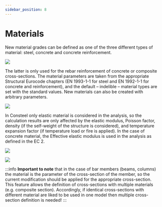 ```yaml
---
sidebar_position: 8
---
```

# Materials

New material grades can be defined as one of the three different types of material: steel, concrete and concrete reinforcement.

<!-- /wp:paragraph -->

<!-- wp:image {"align":"center","id":8865,"width":469,"height":117,"sizeSlug":"full","linkDestination":"media"} -->

[![](https://Consteelsoftware.com/wp-content/uploads/2021/04/6-8-Material-grades.png)](./img/wp-content-uploads-2021-04-6-8-Material-grades.png)

<!-- /wp:image -->

<!-- wp:paragraph {"align":"justify"} -->

The latter is only used for the rebar reinforcement of concrete or composite cross-sections. The material parameters are taken from the appropriate Structural Eurocode chapters (EN 1993-1-1 for steel and EN 1992-1-1 for concrete and reinforcement), and the default – indelible – material types are set with the standard values. New materials can also be created with arbitrary parameters.

<!-- /wp:paragraph -->

<!-- wp:image {"align":"center","id":8871,"width":300,"height":319,"sizeSlug":"full","linkDestination":"media"} -->

[![](https://Consteelsoftware.com/wp-content/uploads/2021/04/6-8-Steel-material.png)](./img/wp-content-uploads-2021-04-6-8-Steel-material.png)

<!-- /wp:image -->

<!-- wp:paragraph {"align":"justify"} -->

In Consteel only elastic material is considered in the analysis, so the calculation results are only affected by the elastic modulus, Poisson factor, density (if the self-weight of the structure is considered), and temperature expansion factor (if temperature load or fire is applied). In the case of concrete material, the Effective elastic modulus is used in the analysis as defined in the EC 2.

<!-- /wp:paragraph -->

<!-- wp:columns -->

<!-- wp:column -->

<!-- wp:image {"align":"center","id":8877,"width":361,"height":432,"sizeSlug":"full","linkDestination":"media"} -->

[![](https://Consteelsoftware.com/wp-content/uploads/2021/04/6-8-Concrete-material.png)](./img/wp-content-uploads-2021-04-6-8-Concrete-material.png)

<!-- /wp:image -->

<!-- /wp:column -->

<!-- wp:column -->

<!-- wp:image {"align":"center","id":8883,"width":296,"height":230,"sizeSlug":"full","linkDestination":"media"} -->

[![](https://Consteelsoftware.com/wp-content/uploads/2021/04/6-8-Reinforcement-material.png)](./img/wp-content-uploads-2021-04-6-8-Reinforcement-material.png)

<!-- /wp:image -->

<!-- /wp:column -->

<!-- /wp:columns -->

<!-- wp:paragraph {"align":"justify"} -->
:::info
**Important to note** that in the case of bar members (beams, columns) the material is the parameter of the cross-section of the member, so the current modification should be applied for the appropriate cross-section. This feature allows the definition of cross-sections with multiple materials (e.g. composite section). Accordingly, if identical cross-sections with different material are liked to be used in one model then multiple cross-section definition is needed!
:::
<!-- /wp:paragraph -->
